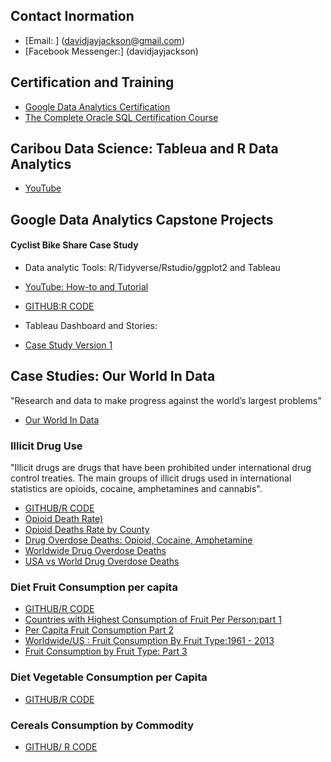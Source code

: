 
## Contact Inormation

* [Email: ] (davidjayjackson@gmail.com)
* [Facebook Messenger:] (davidjayjackson)


## Certification and Training
* [Google Data Analytics Certification](https://coursera.org/share/51f7d8d0b0e6ccd7557cce8531f56843)
* [The Complete Oracle SQL Certification Course](https://www.udemy.com/certificate/UC-e1affe0d-490b-41f9-b716-cff895cf483d/)


## Caribou Data Science: Tableua and R Data Analytics

* [YouTube](https://www.youtube.com/c/CaribouDataScience)

## Google Data Analytics Capstone Projects
#### Cyclist Bike Share Case Study
* Data analytic Tools: R/Tidyverse/Rstudio/ggplot2 and Tableau
* [YouTube: How-to and Tutorial](https://youtube.com/playlist?list=PLnBliEe9L853Rrts3QKXzf-RL49uuTa57)

* [GITHUB:R CODE](https://GITHUB.com/davidjayjackson/CyclisticBikeShare)
* Tableau Dashboard and Stories: 
* [Case Study Version 1](https://public.tableau.com/views/Book1CyclisticBikeShare/StoryCyclisticBikeShare?:language=en-US&:display_count=n&:origin=viz_share_link)

## Case Studies: Our World In Data
"Research and data to make progress against the world’s largest problems"

* [Our World In Data](http://ourworldindata.org)

### Illicit Drug Use

"Illicit  drugs are drugs that have been prohibited 
under international drug control treaties.
The main groups of illicit drugs used in international 
statistics are opioids, cocaine, amphetamines and cannabis". 


* [GITHUB/R CODE](https://GITHUB.com/davidjayjackson/OWID-illicit-drug-use)
* [Opioid Death Rate)](https://youtu.be/FI31CCphZOQ)
* [Opioid Deaths Rate by County](https://youtu.be/Z94HPYyD1oo)
* [Drug Overdose Deaths: Opioid, Cocaine, Amphetamine](https://youtu.be/_Q8fBs9_klQ)
* [Worldwide Drug Overdose Deaths](https://youtu.be/xx_5AjIwESo)
* [USA vs World Drug Overdose Deaths](https://youtu.be/1d6cijaXbBY)

### Diet Fruit Consumption per capita

* [GITHUB/R CODE](https://GITHUB.com/davidjayjackson/OWID-diet-fruit-per-capita)
* [Countries with Highest Consumption of Fruit Per Person:part 1](https://youtu.be/LPlFnHRV2Hs)
* [Per Capita Fruit Consumption Part 2](https://youtu.be/-cf-29MyPo8)
* [Worldwide/US : Fruit Consumption By Fruit Type:1961 - 2013](https://youtu.be/TDSDgTl2igc)
* [Fruit Consumption by Fruit Type: Part 3](https://youtu.be/KAvyEWe2N6Y)


### Diet Vegetable Consumption per Capita

* [GITHUB/R CODE](https://GITHUB.com/davidjayjackson/OWID-diet-vegetable-per-capita)

### Cereals Consumption by Commodity

* [GITHUB/ R CODE](https://GITHUB.com/davidjayjackson/OWID-cereals-by-commodity)
